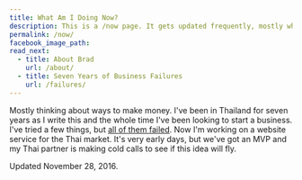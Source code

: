 ```yaml
---
title: What Am I Doing Now?
description: This is a /now page. It gets updated frequently, mostly when I want to procrastinate, so come back soon.
permalink: /now/
facebook_image_path:
read_next:
  - title: About Brad
    url: /about/
  - title: Seven Years of Business Failures
    url: /failures/
---
```


Mostly thinking about ways to make money. I've been in Thailand for seven years as I write this and the whole time I've been looking to start a business. I've tried a few things, but [all of them failed](/failures/). Now I'm working on a website service for the Thai market. It's very early days, but we've got an MVP and my Thai partner is making cold calls to see if this idea will fly.

<p class="entry-meta">Updated <time class="entry-time" itemprop="datePublished">November 28, 2016</time>.</p>
